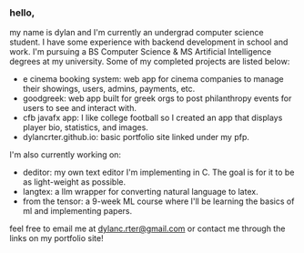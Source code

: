### hello,

my name is dylan and I'm currently an undergrad computer science student. I have some experience with backend development in school and work. I'm pursuing a BS Computer Science & MS Artificial Intelligence degrees at my university. Some of my completed projects are listed below:

- e cinema booking system: web app for cinema companies to manage their showings, users, admins, payments, etc. 
- goodgreek: web app built for greek orgs to post philanthropy events for users to see and interact with.
- cfb javafx app: I like college football so I created an app that displays player bio, statistics, and images.
- dylancrter.github.io: basic portfolio site linked under my pfp.

I'm also currently working on:

- deditor: my own text editor I'm implementing in C. The goal is for it to be as light-weight as possible.
- langtex: a llm wrapper for converting natural language to latex.
- from the tensor: a 9-week ML course where I'll be learning the basics of ml and implementing papers.

feel free to email me at dylanc.rter@gmail.com or contact me through the links on my portfolio site!

<!---
dylancrter/dylancrter is a ✨ special ✨ repository because its `README.md` (this file) appears on your GitHub profile.
You can click the Preview link to take a look at your changes.
--->
